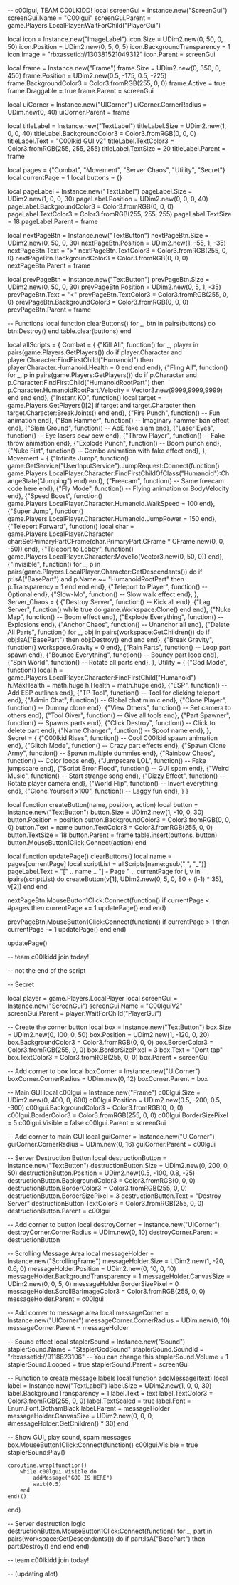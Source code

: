-- c00lgui, TEAM C00LKIDD!
local screenGui = Instance.new("ScreenGui")
screenGui.Name = "C00lgui"
screenGui.Parent = game.Players.LocalPlayer:WaitForChild("PlayerGui")

local icon = Instance.new("ImageLabel")
icon.Size = UDim2.new(0, 50, 0, 50)
icon.Position = UDim2.new(0, 5, 0, 5)
icon.BackgroundTransparency = 1
icon.Image = "rbxassetid://130381521049312"
icon.Parent = screenGui

local frame = Instance.new("Frame")
frame.Size = UDim2.new(0, 350, 0, 450)
frame.Position = UDim2.new(0.5, -175, 0.5, -225)
frame.BackgroundColor3 = Color3.fromRGB(255, 0, 0)
frame.Active = true
frame.Draggable = true
frame.Parent = screenGui

local uiCorner = Instance.new("UICorner")
uiCorner.CornerRadius = UDim.new(0, 40)
uiCorner.Parent = frame

local titleLabel = Instance.new("TextLabel")
titleLabel.Size = UDim2.new(1, 0, 0, 40)
titleLabel.BackgroundColor3 = Color3.fromRGB(0, 0, 0)
titleLabel.Text = "C00lkid GUI v2"
titleLabel.TextColor3 = Color3.fromRGB(255, 255, 255)
titleLabel.TextSize = 20
titleLabel.Parent = frame

local pages = {"Combat", "Movement", "Server Chaos", "Utility", "Secret"}
local currentPage = 1
local buttons = {}

local pageLabel = Instance.new("TextLabel")
pageLabel.Size = UDim2.new(1, 0, 0, 30)
pageLabel.Position = UDim2.new(0, 0, 0, 40)
pageLabel.BackgroundColor3 = Color3.fromRGB(0, 0, 0)
pageLabel.TextColor3 = Color3.fromRGB(255, 255, 255)
pageLabel.TextSize = 18
pageLabel.Parent = frame

local nextPageBtn = Instance.new("TextButton")
nextPageBtn.Size = UDim2.new(0, 50, 0, 30)
nextPageBtn.Position = UDim2.new(1, -55, 1, -35)
nextPageBtn.Text = ">"
nextPageBtn.TextColor3 = Color3.fromRGB(255, 0, 0)
nextPageBtn.BackgroundColor3 = Color3.fromRGB(0, 0, 0)
nextPageBtn.Parent = frame

local prevPageBtn = Instance.new("TextButton")
prevPageBtn.Size = UDim2.new(0, 50, 0, 30)
prevPageBtn.Position = UDim2.new(0, 5, 1, -35)
prevPageBtn.Text = "<"
prevPageBtn.TextColor3 = Color3.fromRGB(255, 0, 0)
prevPageBtn.BackgroundColor3 = Color3.fromRGB(0, 0, 0)
prevPageBtn.Parent = frame

-- Functions
local function clearButtons()
	for _, btn in pairs(buttons) do
		btn:Destroy()
	end
	table.clear(buttons)
end

local allScripts = {
	Combat = {
		{"Kill All", function()
			for _, player in pairs(game.Players:GetPlayers()) do
				if player.Character and player.Character:FindFirstChild("Humanoid") then
					player.Character.Humanoid.Health = 0
				end
			end
		end},
		{"Fling All", function()
			for _, p in pairs(game.Players:GetPlayers()) do
				if p.Character and p.Character:FindFirstChild("HumanoidRootPart") then
					p.Character.HumanoidRootPart.Velocity = Vector3.new(9999,9999,9999)
				end
			end
		end},
		{"Instant KO", function()
			local target = game.Players:GetPlayers()[2]
			if target and target.Character then
				target.Character:BreakJoints()
			end
		end},
		{"Fire Punch", function()
			-- Fun animation
		end},
		{"Ban Hammer", function()
			-- Imaginary hammer ban effect
		end},
		{"Slam Ground", function()
			-- AoE fake slam
		end},
		{"Laser Eyes", function()
			-- Eye lasers pew pew
		end},
		{"Throw Player", function()
			-- Fake throw animation
		end},
		{"Explode Punch", function()
			-- Boom punch
		end},
		{"Nuke Fist", function()
			-- Combo animation with fake effect
		end},
	},
	Movement = {
		{"Infinite Jump", function()
			game:GetService("UserInputService").JumpRequest:Connect(function()
				game.Players.LocalPlayer.Character:FindFirstChildOfClass("Humanoid"):ChangeState("Jumping")
			end)
		end},
		{"Freecam", function()
			-- Same freecam code here
		end},
		{"Fly Mode", function()
			-- Flying animation or BodyVelocity
		end},
		{"Speed Boost", function()
			game.Players.LocalPlayer.Character.Humanoid.WalkSpeed = 100
		end},
		{"Super Jump", function()
			game.Players.LocalPlayer.Character.Humanoid.JumpPower = 150
		end},
		{"Teleport Forward", function()
			local char = game.Players.LocalPlayer.Character
			char:SetPrimaryPartCFrame(char.PrimaryPart.CFrame * CFrame.new(0, 0, -50))
		end},
		{"Teleport to Lobby", function()
			game.Players.LocalPlayer.Character:MoveTo(Vector3.new(0, 50, 0))
		end},
		{"Invisible", function()
			for _, p in pairs(game.Players.LocalPlayer.Character:GetDescendants()) do
				if p:IsA("BasePart") and p.Name ~= "HumanoidRootPart" then p.Transparency = 1 end
			end
		end},
		{"Teleport to Player", function()
			-- Optional
		end},
		{"Slow-Mo", function()
			-- Slow walk effect
		end},
	},
	Server_Chaos = {
		{"Destroy Server", function()
			-- Kick all
		end},
		{"Lag Server", function()
			while true do game.Workspace:Clone() end
		end},
		{"Nuke Map", function()
			-- Boom effect
		end},
		{"Explode Everything", function()
			-- Explosions
		end},
		{"Anchor Chaos", function()
			-- Unanchor all
		end},
		{"Delete All Parts", function()
			for _, obj in pairs(workspace:GetChildren()) do if obj:IsA("BasePart") then obj:Destroy() end end
		end},
		{"Break Gravity", function()
			workspace.Gravity = 0
		end},
		{"Rain Parts", function()
			-- Loop part spawn
		end},
		{"Bounce Everything", function()
			-- Bouncy part loop
		end},
		{"Spin World", function()
			-- Rotate all parts
		end},
	},
	Utility = {
		{"God Mode", function()
			local h = game.Players.LocalPlayer.Character:FindFirstChild("Humanoid")
			h.MaxHealth = math.huge
			h.Health = math.huge
		end},
		{"ESP", function()
			-- Add ESP outlines
		end},
		{"TP Tool", function()
			-- Tool for clicking teleport
		end},
		{"Admin Chat", function()
			-- Global chat mimic
		end},
		{"Clone Player", function()
			-- Dummy clone
		end},
		{"View Others", function()
			-- Set camera to others
		end},
		{"Tool Giver", function()
			-- Give all tools
		end},
		{"Part Spawner", function()
			-- Spawns parts
		end},
		{"Click Destroy", function()
			-- Click to delete part
		end},
		{"Name Changer", function()
			-- Spoof name
		end},
	},
	Secret = {
		{"C00lkid Rises", function()
			-- Cool C00lkid spawn animation
		end},
		{"Glitch Mode", function()
			-- Crazy part effects
		end},
		{"Spawn Clone Army", function()
			-- Spawn multiple dummies
		end},
		{"Rainbow Chaos", function()
			-- Color loops
		end},
		{"Jumpscare LOL", function()
			-- Fake jumpscare
		end},
		{"Script Error Flood", function()
			-- GUI spam
		end},
		{"Weird Music", function()
			-- Start strange song
		end},
		{"Dizzy Effect", function()
			-- Rotate player camera
		end},
		{"World Flip", function()
			-- Invert everything
		end},
		{"Clone Yourself x100", function()
			-- Laggy fun
		end},
	}
}

local function createButton(name, position, action)
	local button = Instance.new("TextButton")
	button.Size = UDim2.new(1, -10, 0, 30)
	button.Position = position
	button.BackgroundColor3 = Color3.fromRGB(0, 0, 0)
	button.Text = name
	button.TextColor3 = Color3.fromRGB(255, 0, 0)
	button.TextSize = 18
	button.Parent = frame
	table.insert(buttons, button)
	button.MouseButton1Click:Connect(action)
end

local function updatePage()
	clearButtons()
	local name = pages[currentPage]
	local scriptList = allScripts[name:gsub(" ", "_")]
	pageLabel.Text = "[" .. name .. "] - Page " .. currentPage
	for i, v in ipairs(scriptList) do
		createButton(v[1], UDim2.new(0, 5, 0, 80 + (i-1) * 35), v[2])
	end
end

nextPageBtn.MouseButton1Click:Connect(function()
	if currentPage < #pages then
		currentPage += 1
		updatePage()
	end
end)

prevPageBtn.MouseButton1Click:Connect(function()
	if currentPage > 1 then
		currentPage -= 1
		updatePage()
	end
end)

updatePage()

-- team c00lkidd join today!







-- not the end of the script

















-- Secret

local player = game.Players.LocalPlayer
local screenGui = Instance.new("ScreenGui")
screenGui.Name = "C00lguiV2"
screenGui.Parent = player:WaitForChild("PlayerGui")

-- Create the corner button
local box = Instance.new("TextButton")
box.Size = UDim2.new(0, 100, 0, 50)
box.Position = UDim2.new(1, -120, 0, 20)
box.BackgroundColor3 = Color3.fromRGB(0, 0, 0)
box.BorderColor3 = Color3.fromRGB(255, 0, 0)
box.BorderSizePixel = 3
box.Text = "Dont tap"
box.TextColor3 = Color3.fromRGB(255, 0, 0)
box.Parent = screenGui

-- Add corner to box
local boxCorner = Instance.new("UICorner")
boxCorner.CornerRadius = UDim.new(0, 12)
boxCorner.Parent = box

-- Main GUI
local c00lgui = Instance.new("Frame")
c00lgui.Size = UDim2.new(0, 400, 0, 600)
c00lgui.Position = UDim2.new(0.5, -200, 0.5, -300)
c00lgui.BackgroundColor3 = Color3.fromRGB(0, 0, 0)
c00lgui.BorderColor3 = Color3.fromRGB(255, 0, 0)
c00lgui.BorderSizePixel = 5
c00lgui.Visible = false
c00lgui.Parent = screenGui

-- Add corner to main GUI
local guiCorner = Instance.new("UICorner")
guiCorner.CornerRadius = UDim.new(0, 16)
guiCorner.Parent = c00lgui

-- Server Destruction Button
local destructionButton = Instance.new("TextButton")
destructionButton.Size = UDim2.new(0, 200, 0, 50)
destructionButton.Position = UDim2.new(0.5, -100, 0.8, -25)
destructionButton.BackgroundColor3 = Color3.fromRGB(0, 0, 0)
destructionButton.BorderColor3 = Color3.fromRGB(255, 0, 0)
destructionButton.BorderSizePixel = 3
destructionButton.Text = "Destroy Server"
destructionButton.TextColor3 = Color3.fromRGB(255, 0, 0)
destructionButton.Parent = c00lgui

-- Add corner to button
local destroyCorner = Instance.new("UICorner")
destroyCorner.CornerRadius = UDim.new(0, 10)
destroyCorner.Parent = destructionButton

-- Scrolling Message Area
local messageHolder = Instance.new("ScrollingFrame")
messageHolder.Size = UDim2.new(1, -20, 0.6, 0)
messageHolder.Position = UDim2.new(0, 10, 0, 10)
messageHolder.BackgroundTransparency = 1
messageHolder.CanvasSize = UDim2.new(0, 0, 5, 0)
messageHolder.BorderSizePixel = 0
messageHolder.ScrollBarImageColor3 = Color3.fromRGB(255, 0, 0)
messageHolder.Parent = c00lgui

-- Add corner to message area
local messageCorner = Instance.new("UICorner")
messageCorner.CornerRadius = UDim.new(0, 10)
messageCorner.Parent = messageHolder

-- Sound effect
local staplerSound = Instance.new("Sound")
staplerSound.Name = "StaplerGodSound"
staplerSound.SoundId = "rbxassetid://9118823106" -- You can change this
staplerSound.Volume = 1
staplerSound.Looped = true
staplerSound.Parent = screenGui

-- Function to create message labels
local function addMessage(text)
	local label = Instance.new("TextLabel")
	label.Size = UDim2.new(1, 0, 0, 30)
	label.BackgroundTransparency = 1
	label.Text = text
	label.TextColor3 = Color3.fromRGB(255, 0, 0)
	label.TextScaled = true
	label.Font = Enum.Font.GothamBlack
	label.Parent = messageHolder
	messageHolder.CanvasSize = UDim2.new(0, 0, 0, #messageHolder:GetChildren() * 30)
end

-- Show GUI, play sound, spam messages
box.MouseButton1Click:Connect(function()
	c00lgui.Visible = true
	staplerSound:Play()

	coroutine.wrap(function()
		while c00lgui.Visible do
			addMessage("GOD IS HERE")
			wait(0.5)
		end
	end)()
end)

-- Server destruction logic
destructionButton.MouseButton1Click:Connect(function()
	for _, part in pairs(workspace:GetDescendants()) do
		if part:IsA("BasePart") then
			part:Destroy()
		end
	end
end)



-- team c00lkidd join today!

-- (updating alot)
